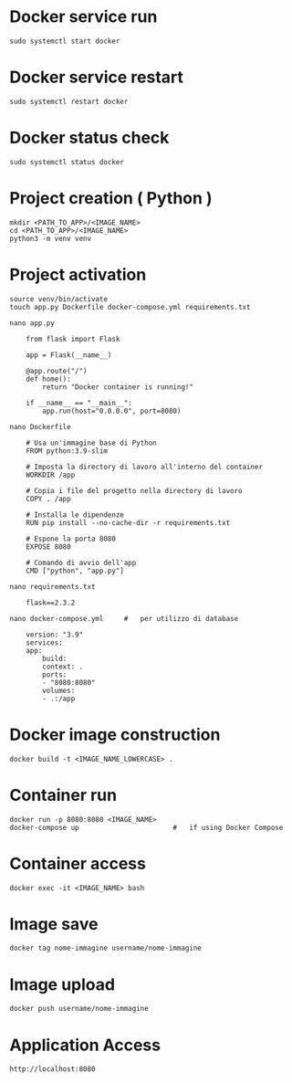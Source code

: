 
#   Docker service run

    sudo systemctl start docker

#   Docker service restart

    sudo systemctl restart docker

#   Docker status check

    sudo systemctl status docker

#   Project creation ( Python )

    mkdir <PATH_TO_APP>/<IMAGE_NAME>
    cd <PATH_TO_APP>/<IMAGE_NAME>
    python3 -m venv venv

#   Project activation

    source venv/bin/activate
    touch app.py Dockerfile docker-compose.yml requirements.txt

    nano app.py

        from flask import Flask

        app = Flask(__name__)

        @app.route("/")
        def home():
            return "Docker container is running!"

        if __name__ == "__main__":
            app.run(host="0.0.0.0", port=8080)

    nano Dockerfile

        # Usa un'immagine base di Python
        FROM python:3.9-slim

        # Imposta la directory di lavoro all'interno del container
        WORKDIR /app

        # Copia i file del progetto nella directory di lavoro
        COPY . /app

        # Installa le dipendenze
        RUN pip install --no-cache-dir -r requirements.txt

        # Espone la porta 8080
        EXPOSE 8080

        # Comando di avvio dell'app
        CMD ["python", "app.py"]

    nano requirements.txt

        flask==2.3.2

    nano docker-compose.yml     #   per utilizzo di database

        version: "3.9"
        services:
        app:
            build:
            context: .
            ports:
            - "8080:8080"
            volumes:
            - .:/app

#   Docker image construction

    docker build -t <IMAGE_NAME_LOWERCASE> .

#   Container run

    docker run -p 8080:8080 <IMAGE_NAME>
    docker-compose up                       #   if using Docker Compose

#   Container access

    docker exec -it <IMAGE_NAME> bash

#   Image save

    docker tag nome-immagine username/nome-immagine

#   Image upload

    docker push username/nome-immagine

#   Application Access

    http://localhost:8080

